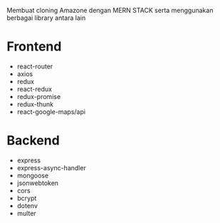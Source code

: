 Membuat cloning Amazone dengan MERN STACK serta menggunakan berbagai library antara lain

# Frontend

-  react-router
-  axios
-  redux
-  react-redux
-  redux-promise
-  redux-thunk
-  react-google-maps/api

# Backend

-  express
-  express-async-handler
-  mongoose
-  jsonwebtoken
-  cors
-  bcrypt
-  dotenv
-  multer

